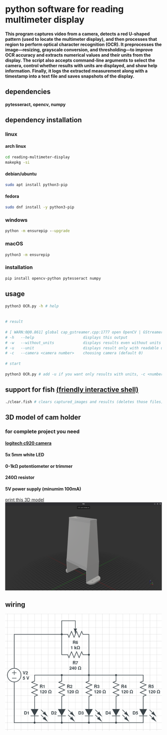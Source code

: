 # python software for reading multimeter display
#### This program captures video from a camera, detects a red U-shaped pattern (used to locate the multimeter display), and then processes that region to perform optical character recognition (OCR). It preprocesses the image—resizing, grayscale conversion, and thresholding—to improve OCR accuracy and extracts numerical values and their units from the display. The script also accepts command-line arguments to select the camera, control whether results with units are displayed, and show help information. Finally, it logs the extracted measurement along with a timestamp into a text file and saves snapshots of the display.

## dependencies
#### pytesseract, opencv, numpy

## dependency installation

### linux

#### arch linux
```bash
cd reading-multimeter-display
makepkg -si
```

#### debian/ubuntu
```bash
sudo apt install python3-pip
```
#### fedora
```bash
sudo dnf install -y python3-pip
```

### windows
```cmd
python -m ensurepip --upgrade
```

### macOS
```bash
python3 -m ensurepip
```

### installation
```bash
pip install opencv-python pytesseract numpy
```

## usage
```bash
python3 OCR.py -h # help


# result

# [ WARN:0@0.861] global cap_gstreamer.cpp:1777 open OpenCV | GStreamer warning: Cannot query video position: status=0, value=-1, duration=-1
# -h   --help                      displays this output
# -w   --without_units             displays results even without units (default)
# -u   --unit                      displays result only with readable units
# -c   --camera <camera number>    choosing camera (default 0)

# start

python3 OCR.py # add -u if you want only results with units, -c <number> for camera change
```

## support for fish [(friendly interactive shell)](https://fishshell.com/)
```bash
./clear.fish # clears captured_images and results (deletes those files)
```

## 3D model of cam holder
### for complete project you need
#### [logitech c920 camera](https://www.logitech.com/en-eu/shop/p/c920-pro-hd-webcam.960-001055)
#### 5x 5mm white LED
#### 0-1kΩ potentiometer or trimmer
#### 240Ω resistor
#### 5V power supply (minumim 100mA)
[print this 3D model](cam_holder/cam_holder.stl)
![3D moderl preview](pictures/cam_holder.png)

## wiring
![circuit diagram](pictures/circuit_diagram.png)
